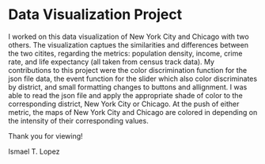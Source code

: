 # Data Visualization Project
I worked on this data visualization of New York City and Chicago with two others. The visualization captues the similarities and differences between the two citites, regarding the metrics: population density, income, crime rate, and life expectancy (all taken from census track data). My contributions to this project were the color discrimination function for the json file data, the event function for the slider which also color discriminates by district, and small formatting changes to buttons and allignment. I was able to read the json file and apply the appropriate shade of color to the corresponding district, New York City or Chicago. At the push of either metric, the maps of New York City and Chicago are colored in depending on the intensity of their corresponding values.

Thank you for viewing!

Ismael T. Lopez
